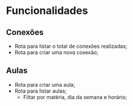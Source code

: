# Funcionalidades

## Conexões

- Rota para listar o total de conexões realizadas;
- Rota para criar uma nova coxexão;

## Aulas

- Rota para criar uma aula;
- Rota para listar aulas;
  - Filtar por matéria, dia da semana e horário;
